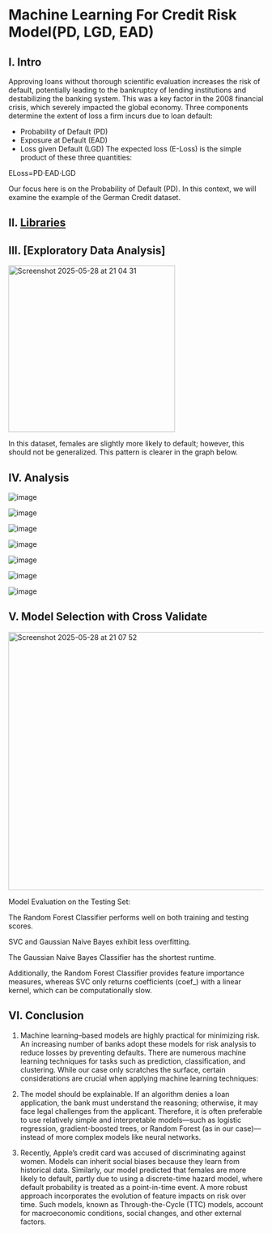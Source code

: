 # Machine Learning For Credit Risk Model(PD, LGD, EAD)
## I.  Intro

Approving loans without thorough scientific evaluation increases the risk of default, potentially leading to the bankruptcy of lending institutions and destabilizing the banking system. This was a key factor in the 2008 financial crisis, which severely impacted the global economy. Three components determine the extent of loss a firm incurs due to loan default:

* Probability of Default (PD)
* Exposure at Default (EAD)
* Loss given Default (LGD)
The expected loss (E-Loss) is the simple product of these three quantities:

ELoss=PD⋅EAD⋅LGD

Our focus here is on the Probability of Default (PD). In this context, we will examine the example of the German Credit dataset.
## II.  [Libraries](https://github.com/Kevin20250000000/Machine-Learning-For-Credit-Risk-Model/blob/main/Liberies)

## III. [Exploratory Data Analysis]
<img width="329" alt="Screenshot 2025-05-28 at 21 04 31" src="https://github.com/user-attachments/assets/f9e7ef7e-9b5a-4f80-b415-dbec17303597" />

In this dataset, females are slightly more likely to default; however, this should not be generalized. This pattern is clearer in the graph below.

## IV. Analysis
![image](https://github.com/user-attachments/assets/a4fcb840-1c1a-44d5-8ba3-790ee1ffb907)

![image](https://github.com/user-attachments/assets/e1c88a90-ad88-49bf-8382-01728d178076)

![image](https://github.com/user-attachments/assets/b28b8fd4-ea95-478d-bf7f-a37acb44ec9a)

![image](https://github.com/user-attachments/assets/826f8ebe-790a-4c07-9366-b5de671e27da)

![image](https://github.com/user-attachments/assets/74fc386f-6346-42cf-81bc-1c236220114c)

![image](https://github.com/user-attachments/assets/4687ff66-8dc6-48e7-b591-dfdb2366bc9a)

![image](https://github.com/user-attachments/assets/ab954ad4-1c4b-4059-8c07-83e66fbe3bab)

## V. Model Selection with Cross Validate
<img width="510" alt="Screenshot 2025-05-28 at 21 07 52" src="https://github.com/user-attachments/assets/22315c86-6369-4970-bb8d-a76b972d93f8" />


Model Evaluation on the Testing Set:

The Random Forest Classifier performs well on both training and testing scores.

SVC and Gaussian Naive Bayes exhibit less overfitting.

The Gaussian Naive Bayes Classifier has the shortest runtime.

Additionally, the Random Forest Classifier provides feature importance measures, whereas SVC only returns coefficients (coef_) with a linear kernel, which can be computationally slow.

## VI.  Conclusion

1. Machine learning–based models are highly practical for minimizing risk. An increasing number of banks adopt these models for risk analysis to reduce losses by preventing defaults. There are numerous machine learning techniques for tasks such as prediction, classification, and clustering. While our case only scratches the surface, certain considerations are crucial when applying machine learning techniques:

2. The model should be explainable. If an algorithm denies a loan application, the bank must understand the reasoning; otherwise, it may face legal challenges from the applicant. Therefore, it is often preferable to use relatively simple and interpretable models—such as logistic regression, gradient-boosted trees, or Random Forest (as in our case)—instead of more complex models like neural networks.

3. Recently, Apple’s credit card was accused of discriminating against women. Models can inherit social biases because they learn from historical data. Similarly, our model predicted that females are more likely to default, partly due to using a discrete-time hazard model, where default probability is treated as a point-in-time event. A more robust approach incorporates the evolution of feature impacts on risk over time. Such models, known as Through-the-Cycle (TTC) models, account for macroeconomic conditions, social changes, and other external factors.






